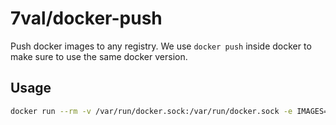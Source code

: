 # 7val/docker-push

Push docker images to any registry. We use `docker push` inside docker to make sure to use the same docker version.

## Usage

```bash
docker run --rm -v /var/run/docker.sock:/var/run/docker.sock -e IMAGES="nodejs-runner sloppy" 7val/docker-push
```
